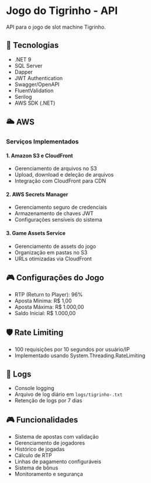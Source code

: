 # Jogo do Tigrinho - API

API para o jogo de slot machine Tigrinho.

## 🚀 Tecnologias

- .NET 9
- SQL Server
- Dapper
- JWT Authentication 
- Swagger/OpenAPI
- FluentValidation
- Serilog
- AWS SDK (.NET)

## 🌥️ AWS

### Serviços Implementados

#### 1. Amazon S3 e CloudFront
- Gerenciamento de arquivos no S3
- Upload, download e deleção de arquivos
- Integração com CloudFront para CDN

#### 2. AWS Secrets Manager
- Gerenciamento seguro de credenciais
- Armazenamento de chaves JWT
- Configurações sensíveis do sistema

#### 3. Game Assets Service
- Gerenciamento de assets do jogo
- Organização em pastas no S3
- URLs otimizadas via CloudFront

## 🎮 Configurações do Jogo

- RTP (Return to Player): 96%
- Aposta Mínima: R$ 1,00
- Aposta Máxima: R$ 1.000,00
- Saldo Inicial: R$ 1.000,00

## 🛡️ Rate Limiting

- 100 requisições por 10 segundos por usuário/IP
- Implementado usando System.Threading.RateLimiting

## 📝 Logs

- Console logging
- Arquivo de log diário em `logs/tigrinho-.txt`
- Retenção de logs por 7 dias

## 🎮 Funcionalidades

- Sistema de apostas com validação
- Gerenciamento de jogadores
- Histórico de jogadas
- Cálculo de RTP
- Linhas de pagamento configuráveis
- Sistema de bônus
- Monitoramento e segurança 